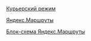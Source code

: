 [Курьерский режим](https://miro.com/app/board/uXjVNIWA47w=/?share_link_id=93670018360)

[Яндекс.Маршруты](https://miro.com/app/board/uXjVNKVrOP8=/?share_link_id=812174210164)

[Блок-схема Яндекс.Маршруты](https://miro.com/app/board/uXjVNLzkxbQ=/?share_link_id=282129813245)
